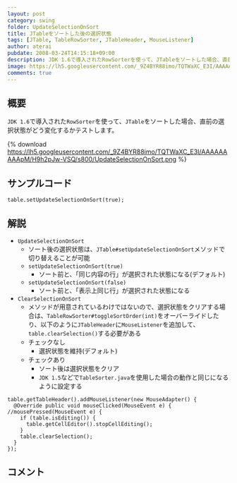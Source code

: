 ```yaml
---
layout: post
category: swing
folder: UpdateSelectionOnSort
title: JTableをソートした後の選択状態
tags: [JTable, TableRowSorter, JTableHeader, MouseListener]
author: aterai
pubdate: 2008-03-24T14:15:18+09:00
description: JDK 1.6で導入されたRowSorterを使って、JTableをソートした場合、直前の選択状態がどう変化するかテストします。
image: https://lh5.googleusercontent.com/_9Z4BYR88imo/TQTWaXC_E3I/AAAAAAAAApM/H9h2pJw-VSQ/s800/UpdateSelectionOnSort.png
comments: true
---
```

## 概要
`JDK 1.6`で導入された`RowSorter`を使って、`JTable`をソートした場合、直前の選択状態がどう変化するかテストします。

{% download https://lh5.googleusercontent.com/_9Z4BYR88imo/TQTWaXC_E3I/AAAAAAAAApM/H9h2pJw-VSQ/s800/UpdateSelectionOnSort.png %}

## サンプルコード
<pre class="prettyprint"><code>table.setUpdateSelectionOnSort(true);
</code></pre>

## 解説
- `UpdateSelectionOnSort`
    - ソート後の選択状態は、`JTable#setUpdateSelectionOnSort`メソッドで切り替えることが可能
    - `setUpdateSelectionOnSort(true)`
        - ソート前と、「同じ内容の行」が選択された状態になる(デフォルト)
    - `setUpdateSelectionOnSort(false)`
        - ソート前と、「表示上同じ行」が選択された状態になる
- `ClearSelectionOnSort`
    - メソッドが用意されているわけではないので、選択状態をクリアする場合は、`TableRowSorter#toggleSortOrder(int)`をオーバーライドしたり、以下のように`JTableHeader`に`MouseListener`を追加して、`table.clearSelection()`する必要がある
    - チェックなし
        - 選択状態を維持(デフォルト)
    - チェックあり
        - ソート後は選択状態をクリア
        - `JDK 1.5`などで`TableSorter.java`を使用した場合の動作と同じになるように設定する

<!-- dummy comment line for breaking list -->

<pre class="prettyprint"><code>table.getTableHeader().addMouseListener(new MouseAdapter() {
  @Override public void mouseClicked(MouseEvent e) { //mousePressed(MouseEvent e) {
    if (table.isEditing()) {
      table.getCellEditor().stopCellEditing();
    }
    table.clearSelection();
  }
});
</code></pre>

## コメント
